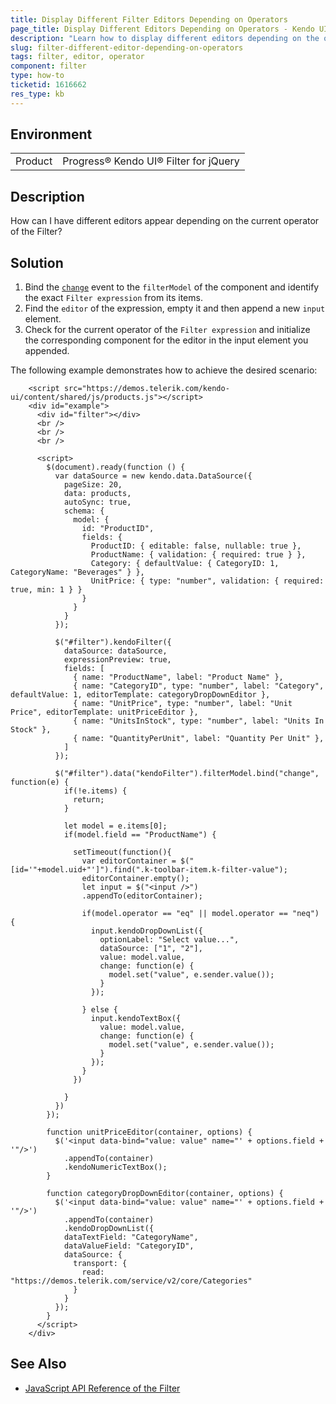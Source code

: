 ```yaml
---
title: Display Different Filter Editors Depending on Operators
page_title: Display Different Editors Depending on Operators - Kendo UI for jQuery Filter
description: "Learn how to display different editors depending on the operator in the Kendo UI Filter for jQuery."
slug: filter-different-editor-depending-on-operators
tags: filter, editor, operator
component: filter
type: how-to
ticketid: 1616662
res_type: kb
---
```



## Environment

<table>
 <tr>
  <td>Product</td>
  <td>Progress® Kendo UI® Filter for jQuery</td>
 </tr>
</table>

## Description

How can I have different editors appear depending on the current operator of the Filter? 

## Solution

1. Bind the [`change`](/api/javascript/ui/filter/events/change) event to the `filterModel` of the component and identify the exact `Filter expression` from its items. 
1. Find the `editor` of the expression, empty it and then append a new `input` element. 
1. Check for the current operator of the `Filter expression` and initialize the corresponding component for the editor in the input element you appended.  

The following example demonstrates how to achieve the desired scenario:

```dojo
    <script src="https://demos.telerik.com/kendo-ui/content/shared/js/products.js"></script>
    <div id="example">
      <div id="filter"></div>
      <br />
      <br />
      <br />

      <script>
        $(document).ready(function () {
          var dataSource = new kendo.data.DataSource({
            pageSize: 20,
            data: products,
            autoSync: true,
            schema: {
              model: {
                id: "ProductID",
                fields: {
                  ProductID: { editable: false, nullable: true },
                  ProductName: { validation: { required: true } },
                  Category: { defaultValue: { CategoryID: 1, CategoryName: "Beverages" } },
                  UnitPrice: { type: "number", validation: { required: true, min: 1 } }
                }
              }
            }
          });

          $("#filter").kendoFilter({
            dataSource: dataSource,
            expressionPreview: true,
            fields: [
              { name: "ProductName", label: "Product Name" },
              { name: "CategoryID", type: "number", label: "Category", defaultValue: 1, editorTemplate: categoryDropDownEditor },
              { name: "UnitPrice", type: "number", label: "Unit Price", editorTemplate: unitPriceEditor },
              { name: "UnitsInStock", type: "number", label: "Units In Stock" },
              { name: "QuantityPerUnit", label: "Quantity Per Unit" },
            ]
          });

          $("#filter").data("kendoFilter").filterModel.bind("change", function(e) {
            if(!e.items) {
              return;
            }

            let model = e.items[0];
            if(model.field == "ProductName") {

              setTimeout(function(){
                var editorContainer = $("[id='"+model.uid+"']").find(".k-toolbar-item.k-filter-value"); 
                editorContainer.empty();
                let input = $("<input />")
                .appendTo(editorContainer);

                if(model.operator == "eq" || model.operator == "neq") {
                  input.kendoDropDownList({
                    optionLabel: "Select value...",
                    dataSource: ["1", "2"],
                    value: model.value,
                    change: function(e) {
                      model.set("value", e.sender.value());
                    }
                  });

                } else {
                  input.kendoTextBox({
                    value: model.value,
                    change: function(e) {
                      model.set("value", e.sender.value());
                    }
                  });
                }
              })

            }
          })
        });

        function unitPriceEditor(container, options) {
          $('<input data-bind="value: value" name="' + options.field + '"/>')
            .appendTo(container)
            .kendoNumericTextBox();
        }

        function categoryDropDownEditor(container, options) {
          $('<input data-bind="value: value" name="' + options.field + '"/>')
            .appendTo(container)
            .kendoDropDownList({
            dataTextField: "CategoryName",
            dataValueField: "CategoryID",
            dataSource: {
              transport: {
                read: "https://demos.telerik.com/service/v2/core/Categories"
              }
            }
          });
        }
      </script>
    </div>
```

## See Also
* [JavaScript API Reference of the Filter](/api/javascript/ui/filter)
